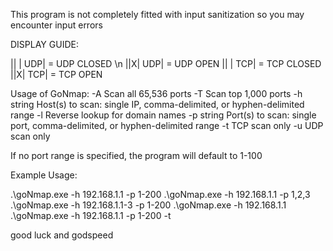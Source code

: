 This program is not completely fitted with input sanitization so you may encounter input errors


DISPLAY GUIDE:

|| | UDP| = UDP CLOSED \n
||X| UDP| = UDP OPEN
|| | TCP| = TCP CLOSED
||X| TCP| = TCP OPEN

Usage of GoNmap:
 -A    Scan all 65,536 ports
  -T    Scan top 1,000 ports
  -h string
        Host(s) to scan: single IP, comma-delimited, or hyphen-delimited range
  -l    Reverse lookup for domain names
  -p string
        Port(s) to scan: single port, comma-delimited, or hyphen-delimited range
  -t    TCP scan only
  -u    UDP scan only

If no port range is specified, the program will default to 1-100

Example Usage:

.\goNmap.exe -h 192.168.1.1 -p 1-200
.\goNmap.exe -h 192.168.1.1 -p 1,2,3
.\goNmap.exe -h 192.168.1.1-3 -p 1-200
.\goNmap.exe -h 192.168.1.1
.\goNmap.exe -h 192.168.1.1 -p 1-200 -t

good luck and godspeed
